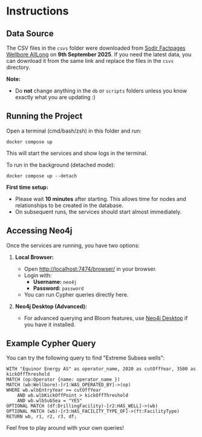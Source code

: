# Instructions

## Data Source

The CSV files in the `csvs` folder were downloaded from [Sodir Factpages Wellbore AllLong](https://factpages.sodir.no/en/wellbore/TableView/AllLong) on **9th September 2025**. If you need the latest data, you can download it from the same link and replace the files in the `csvs` directory.

**Note:**

- Do **not** change anything in the `db` or `scripts` folders unless you know exactly what you are updating :)

## Running the Project

Open a terminal (cmd/bash/zsh) in this folder and run:

```
docker compose up
```

This will start the services and show logs in the terminal.

To run in the background (detached mode):

```
docker compose up --detach
```

**First time setup:**

- Please wait **10 minutes** after starting. This allows time for nodes and relationships to be created in the database.
- On subsequent runs, the services should start almost immediately.

## Accessing Neo4j

Once the services are running, you have two options:

1. **Local Browser:**

   - Open [http://localhost:7474/browser/](http://localhost:7474/browser/) in your browser.
   - Login with:
     - **Username:** `neo4j`
     - **Password:** `password`
   - You can run Cypher queries directly here.

2. **Neo4j Desktop (Advanced):**
   - For advanced querying and Bloom features, use [Neo4j Desktop](https://neo4j.com/docs/desktop/current/operations/connections/) if you have it installed.

## Example Cypher Query

You can try the following query to find "Extreme Subsea wells":

```
WITH "Equinor Energy AS" as operator_name, 2020 as cutOffYear, 3500 as kickOffThreshold
MATCH (op:Operator {name: operator_name })
MATCH (wb:Wellbore)-[r1:WAS_OPERATED_BY]->(op)
WHERE wb.wlbEntryYear >= cutOffYear
	AND wb.wlbKickOffPoint > kickOffThreshold
	AND wb.wlbSubSea = "YES"
OPTIONAL MATCH (df:DrillingFacility)-[r2:HAS_WELL]->(wb)
OPTIONAL MATCH (wb)-[r3:HAS_FACILITY_TYPE_OF]->(ft:FacilityType)
RETURN wb, r1, r2, r3, df;
```

Feel free to play around with your own queries!
